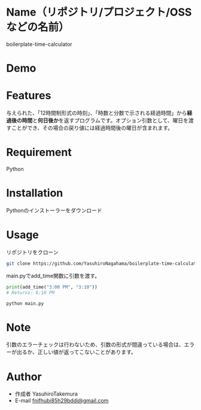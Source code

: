 # Name（リポジトリ/プロジェクト/OSSなどの名前）

boilerplate-time-calculator

# Demo



# Features

与えられた、「12時間制形式の時刻」、「時数と分数で示される経過時間」から**経過後の時間**と**何日後か**を返すプログラムです。オプション引数として、曜日を渡すことができ、その場合の戻り値には経過時間後の曜日が含まれます。

# Requirement

Python

# Installation

Pythonのインストーラーをダウンロード

# Usage

リポジトリをクローン
```bash
git clone https://github.com/YasuhiroNagahama/boilerplate-time-calculator.git
```

main.pyでadd_time関数に引数を渡す。
```python:main.py
print(add_time("3:00 PM", "3:10"))
# Returns: 6:10 PM
```

```bash
python main.py
```

# Note

引数のエラーチェックは行わないため、引数の形式が間違っている場合は、エラーが出るか、正しい値が返ってこないことがあります。

# Author

* 作成者
YasuhiroTakemura
* E-mail
fnifhubi85h29bddi@gmail.com

